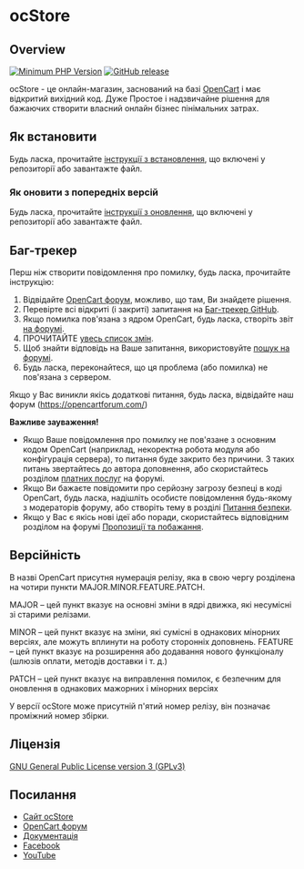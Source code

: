 # ocStore

## Overview

[![Minimum PHP Version](https://img.shields.io/badge/php-%3E%3D%208.0-8892BF.svg?style=flat-square)](https://php.net/)
[![GitHub release](https://img.shields.io/github/v/release/opencart/opencart)](https://github.com/opencart/opencart)

ocStore - це онлайн-магазин, заснований на базі [OpenCart](https://github.com/opencart/opencart/) і має відкритий вихідний код. Дуже Простое і надзвичайне рішення для бажаючих створити власний онлайн бізнес пінімальних затрах.


## Як встановити

Будь ласка, прочитайте [інструкції з встановлення](INSTALL.md), що включені у репозиторії або завантажте файл.

### Як оновити з попередніх версій

Будь ласка, прочитайте [інструкції з оновлення](UPGRADE.md), що включені у репозиторії або завантажте файл.

## Баг-трекер

Перш ніж створити повідомлення про помилку, будь ласка, прочитайте інструкцію:

1. Відвідайте [OpenCart форум](https://opencartforum.com/), можливо, що там, Ви знайдете рішення.
2. Перевірте всі відкриті (і закриті) запитання на [Баг-трекер GitHub](https://github.com/ocstore/ocstore/issues).
3. Якщо помилка пов'язана з ядром OpenCart, будь ласка, створіть звіт [на форумі](https://opencartforum.com/forum/232-opencart-4x-otchyoty-ob-oshibkah/).
4. ПРОЧИТАЙТЕ [увесь список змін](CHANGELOG.md).
5. Щоб знайти відповідь на Ваше запитання, використовуйте [пошук на форумі](https://opencartforum.com/search/).
6. Будь ласка, переконайтеся, що ця проблема (або помилка) не пов'язана з сервером.

Якщо у Вас виникли якісь додаткові питання, будь ласка, відвідайте наш форум (https://opencartforum.com/)

**Важливе зауваження!**
- Якщо Ваше повідомлення про помилку не пов'язане з основним кодом OpenCart (наприклад, некоректна робота модуля або конфігурація сервера), то питання буде закрито без причини. З таких питань звертайтесь до автора доповнення, або скористайтесь розділом [платних послуг](https://opencartforum.com/forum/22-послуги/) на форумі.
- Якщо Ви бажаєте повідомити про серйозну загрозу безпеці в коді OpenCart, будь ласка, надішліть особисте повідомлення будь-якому з модераторів форуму, або створіть тему в розділі [Питання безпеки](https://opencartforum.com/forum/41-voprosy-bezopasnosti/ ).
- Якщо у Вас є якісь нові ідеї або поради, скористайтесь відповідним розділом на форумі [Пропозиції та побажання](https://opencartforum.com/forum/31-пропозиції-і-побажання/).

## Версійність

В назві OpenCart присутня нумерація релізу, яка в свою чергу розділена на чотири пункти MAJOR.MINOR.FEATURE.PATCH.

MAJOR – цей пункт вказує на основні зміни в ядрі движка, які несумісні зі старими релізами.

MINOR – цей пункт вказує на зміни, які сумісні в однакових мінорних версіях, але можуть вплинути на роботу сторонніх доповнень.
FEATURE – цей пункт вказує на розширення або додавання нового функціоналу (шлюзів оплати, методів доставки і т. д.)

PATCH – цей пункт вказує на виправлення помилок, є безпечним для оновлення в однакових мажорних і мінорних версіях

У версії ocStore може присутній п'ятий номер релізу, він позначає проміжний номер збірки.

## Ліцензія

[GNU General Public License version 3 (GPLv3)](https://github.com/ocstore/ocstore/blob/4-0-2-3/license.txt)

## Посилання

- [Сайт ocStore](https://ocstore.com/)
- [OpenCart форум](https://opencartforum.com/)
- [Документація](https://docs.ocstore.com/)
- [Facebook](https://www.facebook.com/opencartforum)
- [YouTube](https://www.youtube.com/c/OpenCartForumCom)
